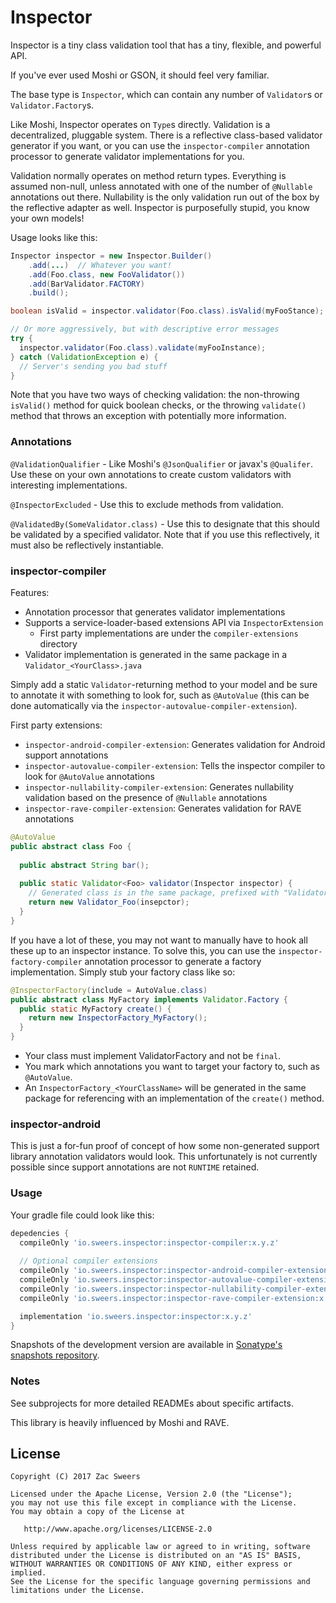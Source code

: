 Inspector
===========

Inspector is a tiny class validation tool that has a tiny, flexible, and powerful API.

If you've ever used Moshi or GSON, it should feel very familiar.

The base type is `Inspector`, which can contain any number of `Validator`s or `Validator.Factory`s.

Like Moshi, Inspector operates on `Type`s directly. Validation is a decentralized, pluggable system. 
There is a reflective class-based validator generator if you want, or you can use the `inspector-compiler` 
annotation processor to generate validator implementations for you.

Validation normally operates on method return types. Everything is assumed non-null, unless annotated 
with one of the number of `@Nullable` annotations out there. Nullability is the only validation run 
out of the box by the reflective adapter as well. Inspector is purposefully stupid, you know your own models!

Usage looks like this:

```java
Inspector inspector = new Inspector.Builder()
    .add(...)  // Whatever you want!
    .add(Foo.class, new FooValidator())
    .add(BarValidator.FACTORY)
    .build();

boolean isValid = inspector.validator(Foo.class).isValid(myFooStance);

// Or more aggressively, but with descriptive error messages
try {
  inspector.validator(Foo.class).validate(myFooInstance);
} catch (ValidationException e) {
  // Server's sending you bad stuff
}
```

Note that you have two ways of checking validation: the non-throwing `isValid()` method for quick 
boolean checks, or the throwing `validate()` method that throws an exception with potentially more 
information.

### Annotations

`@ValidationQualifier` - Like Moshi's `@JsonQualifier` or javax's `@Qualifer`. Use these on your own 
annotations to create custom validators with interesting implementations.

`@InspectorExcluded` - Use this to exclude methods from validation.

`@ValidatedBy(SomeValidator.class)` - Use this to designate that this should be validated by 
a specified validator. Note that if you use this reflectively, it must also be reflectively instantiable.

### inspector-compiler

Features:
- Annotation processor that generates validator implementations
- Supports a service-loader-based extensions API via `InspectorExtension`
  - First party implementations are under the `compiler-extensions` directory
- Validator implementation is generated in the same package in a `Validator_<YourClass>.java`

Simply add a static `Validator`-returning method to your model and be sure to annotate it with 
something to look for, such as `@AutoValue` (this can be done automatically via the `inspector-autovalue-compiler-extension`).

First party extensions:
- `inspector-android-compiler-extension`: Generates validation for Android support annotations
- `inspector-autovalue-compiler-extension`: Tells the inspector compiler to look for `@AutoValue` annotations
- `inspector-nullability-compiler-extension`: Generates nullability validation based on the presence of `@Nullable` annotations
- `inspector-rave-compiler-extension`: Generates validation for RAVE annotations

```java
@AutoValue
public abstract class Foo {
  
  public abstract String bar();
  
  public static Validator<Foo> validator(Inspector inspector) {
    // Generated class is in the same package, prefixed with "Validator_"
    return new Validator_Foo(insepctor);
  }
}
```

If you have a lot of these, you may not want to manually have to hook all these up to an inspector instance. To solve 
this, you can use the `inspector-factory-compiler` annotation processor to generate a factory implementation. Simply stub
your factory class like so:

```java
@InspectorFactory(include = AutoValue.class) 
public abstract class MyFactory implements Validator.Factory {
  public static MyFactory create() {
    return new InspectorFactory_MyFactory();
  }
}
```

- Your class must implement ValidatorFactory and not be `final`.
- You mark which annotations you want to target your factory to, such as `@AutoValue`.
- An `InspectorFactory_<YourClassName>` will be generated in the same package for referencing with an implementation
 of the `create()` method.

### inspector-android

This is just a for-fun proof of concept of how some non-generated support library annotation validators 
would look. This unfortunately is not currently possible since support annotations are not `RUNTIME` retained.

### Usage

Your gradle file could look like this:

```gradle
depedencies {
  compileOnly 'io.sweers.inspector:inspector-compiler:x.y.z'
  
  // Optional compiler extensions
  compileOnly 'io.sweers.inspector:inspector-android-compiler-extension:x.y.z'
  compileOnly 'io.sweers.inspector:inspector-autovalue-compiler-extension:x.y.z'
  compileOnly 'io.sweers.inspector:inspector-nullability-compiler-extension:x.y.z'
  compileOnly 'io.sweers.inspector:inspector-rave-compiler-extension:x.y.z'

  implementation 'io.sweers.inspector:inspector:x.y.z'
}
```

Snapshots of the development version are available in [Sonatype's snapshots repository][snapshots].

### Notes

See subprojects for more detailed READMEs about specific artifacts.

This library is heavily influenced by Moshi and RAVE.

License
-------

    Copyright (C) 2017 Zac Sweers

    Licensed under the Apache License, Version 2.0 (the "License");
    you may not use this file except in compliance with the License.
    You may obtain a copy of the License at

       http://www.apache.org/licenses/LICENSE-2.0

    Unless required by applicable law or agreed to in writing, software
    distributed under the License is distributed on an "AS IS" BASIS,
    WITHOUT WARRANTIES OR CONDITIONS OF ANY KIND, either express or implied.
    See the License for the specific language governing permissions and
    limitations under the License.

 [snapshots]: https://oss.sonatype.org/content/repositories/snapshots/
